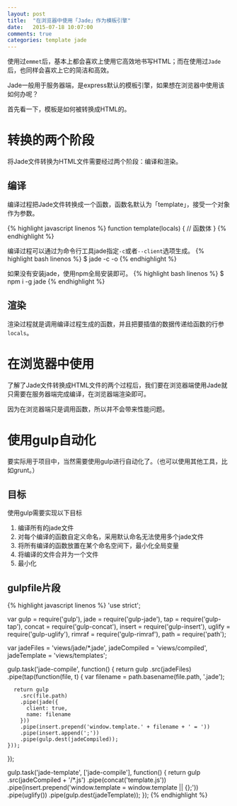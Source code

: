 ```yaml
---
layout: post
title:  "在浏览器中使用「Jade」作为模板引擎"
date:   2015-07-18 10:07:00
comments: true
categories: template jade
---
```

使用过`emmet`后，基本上都会喜欢上使用它高效地书写HTML；而在使用过`Jade`后，也同样会喜欢上它的简洁和高效。

Jade一般用于服务器端，是express默认的模板引擎，如果想在浏览器中使用该如何办呢？

首先看一下，模板是如何被转换成HTML的。

# 转换的两个阶段
将Jade文件转换为HTML文件需要经过两个阶段：编译和渲染。

## 编译
编译过程把Jade文件转换成一个函数，函数名默认为「template」，接受一个对象作为参数。

{% highlight javascript linenos %}
function template(locals) {
  // 函数体
}
{% endhighlight %}

编译过程可以通过为命令行工具jade指定`-c`或者`--client`选项生成。
{% highlight bash linenos %}
$ jade -c <jadefile-path> -o <output-path>
{% endhighlight %}

如果没有安装jade，使用npm全局安装即可。
{% highlight bash linenos %}
$ npm i -g jade
{% endhighlight %}

## 渲染
渲染过程就是调用编译过程生成的函数，并且把要插值的数据传递给函数的行参`locals`。

# 在浏览器中使用
了解了Jade文件转换成HTML文件的两个过程后，我们要在浏览器端使用Jade就只需要在服务器端完成编译，在浏览器端渲染即可。

因为在浏览器端只是调用函数，所以并不会带来性能问题。

# 使用gulp自动化
要实际用于项目中，当然需要使用gulp进行自动化了。（也可以使用其他工具，比如grunt。）

## 目标
使用gulp需要实现以下目标

1. 编译所有的jade文件
2. 对每个编译的函数自定义命名，采用默认命名无法使用多个jade文件
3. 将所有编译的函数放置在某个命名空间下，最小化全局变量
4. 将编译的文件合并为一个文件
5. 最小化

## gulpfile片段

{% highlight javascript linenos %}
'use strict';

var gulp = require('gulp'),
    jade = require('gulp-jade'),
    tap = require('gulp-tap'),
    concat = require('gulp-concat'),
    insert = require('gulp-insert'),
    uglify = require('gulp-uglify'),
    rimraf = require('gulp-rimraf'),
    path = require('path');

var jadeFiles = 'views/jade/*.jade',
    jadeCompiled = 'views/compiled',
    jadeTemplate = 'views/templates';

gulp.task('jade-compile', function() {
  return gulp
    .src(jadeFiles)
    .pipe(tap(function(file, t) {
      var filename = path.basename(file.path, '.jade');

      return gulp
        .src(file.path)
        .pipe(jade({
          client: true,
          name: filename
        }))
        .pipe(insert.prepend('window.template.' + filename + ' = '))
        .pipe(insert.append(';'))
        .pipe(gulp.dest(jadeCompiled));
    }));
});

gulp.task('jade-template', ['jade-compile'], function() {
   return gulp
    .src(jadeCompiled + '/*.js')
    .pipe(concat('template.js'))
    .pipe(insert.prepend('window.template = window.template || {};'))
    .pipe(uglify())
    .pipe(gulp.dest(jadeTemplate));
});
{% endhighlight %}
